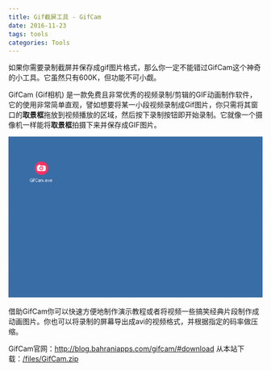 ```yaml
---
title: Gif截屏工具 - GifCam
date: 2016-11-23
tags: tools
categories: Tools
---
```


如果你需要录制截屏并保存成gif图片格式，那么你一定不能错过GifCam这个神奇的小工具。它虽然只有600K，但功能不可小觑。

GifCam (Gif相机) 是一款免费且非常优秀的视频录制/剪辑的GIF动画制作软件，它的使用非常简单直观，譬如想要将某一小段视频录制成Gif图片，你只需将其窗口的**取景框**拖放到视频播放的区域，然后按下录制按钮即开始录制。它就像一个摄像机一样能将**取景框**拍摄下来并保存成GIF图片。

![demo](images/demo.gif)

借助GifCam你可以快速方便地制作演示教程或者将视频一些搞笑经典片段制作成动画图片。你也可以将录制的屏幕导出成avi的视频格式，并根据指定的码率做压缩。

GifCam官网：http://blog.bahraniapps.com/gifcam/#download
从本站下载：[/files/GifCam.zip](/files/GifCam.zip)
